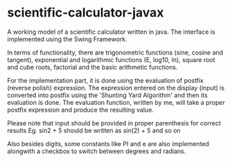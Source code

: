 # scientific-calculator-javax

A working model of a scientific calculator written in java.
The interface is implemented using the Swing Framework.

In terms of functionality, there are trigonometric functions (sine, cosine and tangent), exponential and logarithmic functions (E, log10, ln), square root and cube roots, factorial and the basic arithmetic functions.

For the implementation part, it is done using the evaluation of postfix (reverse polish) expression.
The expression entered on the display (input) is converted into postfix using the 'Shunting Yard Algorithm' and then its evaluation is done.
The evaluation function, written by me, will take a proper postfix expression and produce the resulting value.

Please note that input should be provided in proper parenthesis for correct results
Eg. sin2 + 5 should be written as sin(2) + 5 and so on

Also besides digits, some constants like PI and e are also implemented alongwith a checkbox to switch between degrees and radians.
